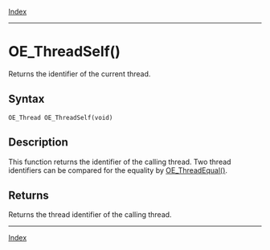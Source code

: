 [Index](index.md)

---
# OE_ThreadSelf()

Returns the identifier of the current thread.

## Syntax

    OE_Thread OE_ThreadSelf(void)
## Description 

This function returns the identifier of the calling thread. Two thread identifiers can be compared for the equality by [OE_ThreadEqual()](thread_8h_aee75629a8fef24910510c1a46b06b5ea_1aee75629a8fef24910510c1a46b06b5ea.md).



## Returns

Returns the thread identifier of the calling thread.

---
[Index](index.md)

